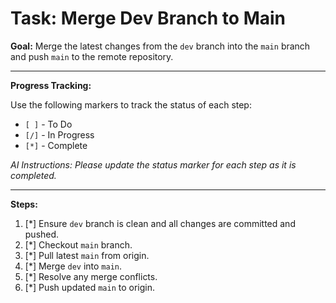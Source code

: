 # Task: Merge Dev Branch to Main

**Goal:** Merge the latest changes from the `dev` branch into the `main` branch and push `main` to the remote repository.

---

**Progress Tracking:**

Use the following markers to track the status of each step:
- `[ ]` - To Do
- `[/]` - In Progress
- `[*]` - Complete

*AI Instructions: Please update the status marker for each step as it is completed.* 

---

**Steps:**

1.  [*] Ensure `dev` branch is clean and all changes are committed and pushed.
2.  [*] Checkout `main` branch.
3.  [*] Pull latest `main` from origin.
4.  [*] Merge `dev` into `main`.
5.  [*] Resolve any merge conflicts.
6.  [*] Push updated `main` to origin. 